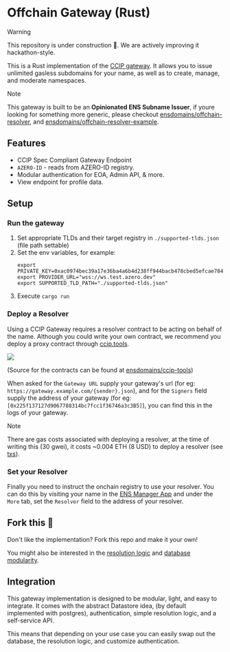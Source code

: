 # Offchain Gateway (Rust)

> [!WARNING]
> This repository is under construction 🚧. We are actively improving it hackathon-style.

This is a Rust implementation of the [CCIP gateway](https://alpha-docs.ens.domains/resolvers/ccip). It allows you to issue unlimited gasless subdomains for your name, as well as to create, manage, and moderate namespaces.

> [!NOTE]
> This gateway is built to be an **Opinionated ENS Subname Issuer**, if youre looking for something more generic, please checkout [ensdomains/offchain-resolver](https://github.com/ensdomains/offchain-resolver), and [ensdomains/offchain-resolver-example](https://github.com/ensdomains/offchain-resolver-example).

## Features

- CCIP Spec Compliant Gateway Endpoint
- `AZERO-ID` - reads from AZERO-ID registry.
- Modular authentication for EOA, Admin API, & more.
- View endpoint for profile data.

## Setup

### Run the gateway
1. Set appropriate TLDs and their target registry in `./supported-tlds.json` (file path settable)
2. Set the env variables, for example:
    ```
    export PRIVATE_KEY=0xac0974bec39a17e36ba4a6b4d238ff944bacb478cbed5efcae784d7bf4f2ff80
    export PROVIDER_URL="wss://ws.test.azero.dev"
    export SUPPORTED_TLD_PATH="./supported-tlds.json"
    ```
3. Execute `cargo run`

### Deploy a Resolver

Using a CCIP Gateway requires a resolver contract to be acting on behalf of the name. Although you could write your own contract, we recommend you deploy a proxy contract through [ccip.tools](https://ccip.tools/).

[![](.github/ccip-tools.png)](https://ccip.tools/)

(Source for the contracts can be found at [ensdomains/ccip-tools](https://github.com/ensdomains/ccip-tools/tree/master/contracts))

When asked for the `Gateway URL` supply your gateway's url (for eg: `https://gateway.example.com/{sender}.json`), and for the `Signers` field supply the address of your gateway (for eg: `[0x225f137127d9067788314bc7fcc1f36746a3c3B5]`), you can find this in the logs of your gateway.

> [!NOTE]
> There are gas costs associated with deploying a resolver, at the time of writing this (30 gwei), it costs ~0.004 ETH (8 USD) to deploy a resolver (see [txs](https://etherscan.io/tx/0x0c90da0a122f38125a8ad1f48ef23cf5f7d399846bd5369b664ff288a31f797c)).

### Set your Resolver

Finally you need to instruct the onchain registry to use your resolver. You can do this by visiting your name in the [ENS Manager App](https://ens.app/) and under the `More` tab, set the `Resolver` field to the address of your resolver.

## Fork this 🍴
Don't like the implementation? Fork this repo and make it your own!

You might also be interested in the [resolution logic](https://github.com/ensdomains/offchain-gateway-rs/blob/main/src/gateway/resolution.rs) and [database modularity](https://github.com/ensdomains/offchain-gateway-rs/blob/main/src/database/mod.rs).

## Integration

This gateway implementation is designed to be modular, light, and easy to integrate. It comes with the abstract Datastore idea, (by default implemented with postgres), authentication, simple resolution logic, and a self-service API.

This means that depending on your use case you can easily swap out the database, the resolution logic, and customize authentication.
